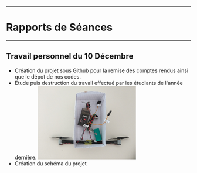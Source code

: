 
************************
<h1> Rapports de Séances</h1>

************************
 
 <h2> Travail personnel du 10 Décembre</h2>
 <ul>
  <li>Création du projet sous Github pour la remise des comptes rendus ainsi que le dépot de nos codes.</li>
  <li>Etude puis destruction du travail effectué par les étudiants de l'année dernière. 
    <img src="../Ressources/Jens/20181210_111428.jpg" alt="brouillon" height="200"> 
  <li>Création du schéma du projet</li>
 </ul>
 
 
 




